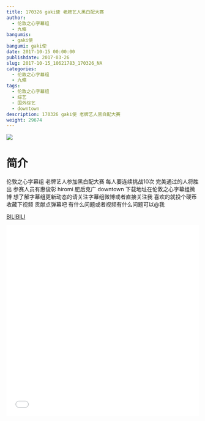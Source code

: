 ```yaml
---
title: 170326 gaki使 老牌艺人黑白配大赛
author: 
  - 伦敦之心字幕组
  - 九條
bangumis: 
  - gaki使
bangumi: gaki使
date: 2017-10-15 00:00:00
publishdate: 2017-03-26
slug: 2017-10-15_10621783_170326_NA
categories: 
  - 伦敦之心字幕组
  - 九條
tags: 
  - 伦敦之心字幕组
  - 综艺
  - 国外综艺
  - downtown
description: 170326 gaki使 老牌艺人黑白配大赛
weight: 29674
---
```


![](https://i.imgur.com/mrgEfbv.jpg)

# 简介  
伦敦之心字幕组
老牌艺人参加黑白配大赛 每人要连续挑战10次 完美通过的人将胜出 参赛人员有惠俊彰 hiromi 肥后克广 downtown 下载地址在伦敦之心字幕组微博 想了解字幕组更新动态的请关注字幕组微博或者直接关注我 喜欢的就投个硬币 收藏下视频 贡献点弹幕吧 有什么问题或者视频有什么问题可以@我

  [BILIBILI](https://www.bilibili.com/video/av10621783/)


  <iframe src="//www.bilibili.com/html/html5player.html?cid=17533752&aid=10621783" width="100%" height="500" frameborder="0" allowfullscreen="allowfullscreen"></iframe>

